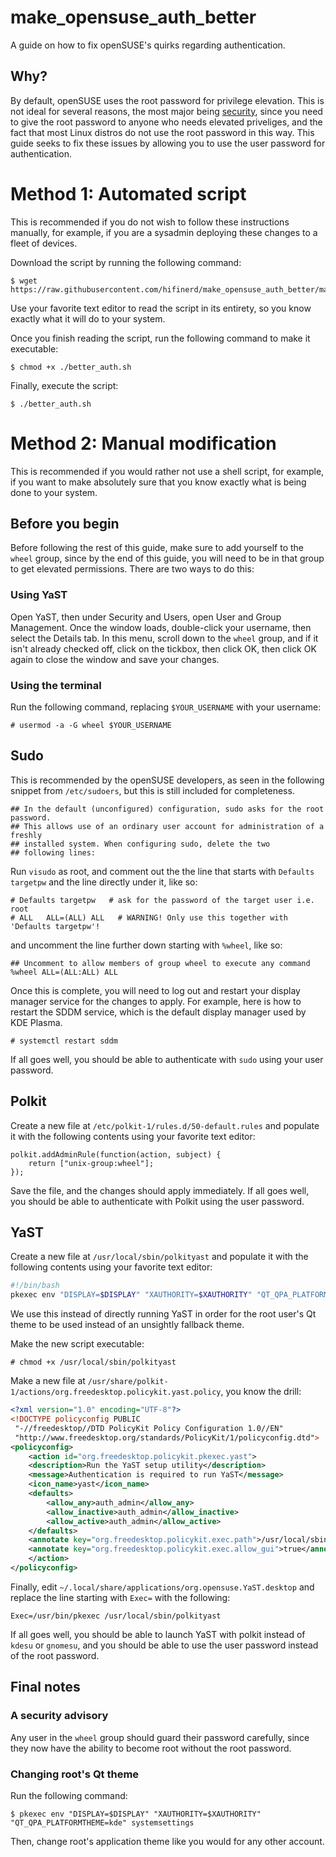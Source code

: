 # make_opensuse_auth_better
A guide on how to fix openSUSE's quirks regarding authentication.

## Why?
By default, openSUSE uses the root password for privilege elevation. This is not ideal for several reasons, the most major being [security](https://apple.stackexchange.com/questions/192365/is-it-ok-to-use-the-root-user-as-a-normal-user/192422#192422), since you need to give the root password to anyone who needs elevated priveliges, and the fact that most Linux distros do not use the root password in this way.
This guide seeks to fix these issues by allowing you to use the user password for authentication.

# Method 1: Automated script
This is recommended if you do not wish to follow these instructions manually, for example, if you are a sysadmin deploying these changes to a fleet of devices.

Download the script by running the following command:
```
$ wget https://raw.githubusercontent.com/hifinerd/make_opensuse_auth_better/main/better_auth.sh
```
Use your favorite text editor to read the script in its entirety, so you know exactly what it will do to your system.

Once you finish reading the script, run the following command to make it executable:
```
$ chmod +x ./better_auth.sh
```
Finally, execute the script:
```
$ ./better_auth.sh
```
# Method 2: Manual modification
This is recommended if you would rather not use a shell script, for example, if you want to make absolutely sure that you know exactly what is being done to your system.
## Before you begin

Before following the rest of this guide, make sure to add yourself to the `wheel` group, since by the end of this guide, you will need to be in that group to get elevated permissions.
There are two ways to do this:

### Using YaST
Open YaST, then under Security and Users, open User and Group Management. Once the window loads, double-click your username, then select the Details tab.
In this menu, scroll down to the `wheel` group, and if it isn't already checked off, click on the tickbox, then click OK, then click OK again to close the window and save your changes.

### Using the terminal
Run the following command, replacing `$YOUR_USERNAME` with your username:
```
# usermod -a -G wheel $YOUR_USERNAME
```

## Sudo
This is recommended by the openSUSE developers, as seen in the following snippet from `/etc/sudoers`, but this is still included for completeness.
```
## In the default (unconfigured) configuration, sudo asks for the root password.
## This allows use of an ordinary user account for administration of a freshly
## installed system. When configuring sudo, delete the two
## following lines:
```
Run `visudo` as root, and comment out the the line that starts with `Defaults targetpw` and the line directly under it, like so:
```
# Defaults targetpw   # ask for the password of the target user i.e. root
# ALL   ALL=(ALL) ALL   # WARNING! Only use this together with 'Defaults targetpw'!
```
and uncomment the line further down starting with `%wheel`, like so:
```
## Uncomment to allow members of group wheel to execute any command
%wheel ALL=(ALL:ALL) ALL
```
Once this is complete, you will need to log out and restart your display manager service for the changes to apply. For example, here is how to restart the SDDM service, which is the default display manager used by KDE Plasma.
```
# systemctl restart sddm
```
If all goes well, you should be able to authenticate with `sudo` using your user password.

## Polkit
Create a new file at `/etc/polkit-1/rules.d/50-default.rules` and populate it with the following contents using your favorite text editor:
```
polkit.addAdminRule(function(action, subject) {
    return ["unix-group:wheel"];
});
```
Save the file, and the changes should apply immediately. If all goes well, you should be able to authenticate with Polkit using the user password.
## YaST
Create a new file at `/usr/local/sbin/polkityast` and populate it with the following contents using your favorite text editor:
```bash
#!/bin/bash
pkexec env "DISPLAY=$DISPLAY" "XAUTHORITY=$XAUTHORITY" "QT_QPA_PLATFORMTHEME=kde" /sbin/yast2
```
We use this instead of directly running YaST in order for the root user's Qt theme to be used instead of an unsightly fallback theme.

Make the new script executable:
```
# chmod +x /usr/local/sbin/polkityast
```

Make a new file at `/usr/share/polkit-1/actions/org.freedesktop.policykit.yast.policy`, you know the drill:
```xml
<?xml version="1.0" encoding="UTF-8"?>
<!DOCTYPE policyconfig PUBLIC
 "-//freedesktop//DTD PolicyKit Policy Configuration 1.0//EN"
 "http://www.freedesktop.org/standards/PolicyKit/1/policyconfig.dtd">
<policyconfig>
    <action id="org.freedesktop.policykit.pkexec.yast">
    <description>Run the YaST setup utility</description>
    <message>Authentication is required to run YaST</message>
    <icon_name>yast</icon_name>
    <defaults>
        <allow_any>auth_admin</allow_any>
        <allow_inactive>auth_admin</allow_inactive>
        <allow_active>auth_admin</allow_active>
    </defaults>
    <annotate key="org.freedesktop.policykit.exec.path">/usr/local/sbin/polkityast</annotate>
    <annotate key="org.freedesktop.policykit.exec.allow_gui">true</annotate>
    </action>
</policyconfig>
```
Finally, edit `~/.local/share/applications/org.opensuse.YaST.desktop` and replace the line starting with `Exec=` with the following:
```
Exec=/usr/bin/pkexec /usr/local/sbin/polkityast
```
If all goes well, you should be able to launch YaST with polkit instead of `kdesu` or `gnomesu`, and you should be able to use the user password instead of the root password.

## Final notes
### A security advisory
Any user in the `wheel` group should guard their password carefully, since they now have the ability to become root without the root password.
### Changing root's Qt theme
Run the following command:
```
$ pkexec env "DISPLAY=$DISPLAY" "XAUTHORITY=$XAUTHORITY" "QT_QPA_PLATFORMTHEME=kde" systemsettings
```
Then, change root's application theme like you would for any other account.
